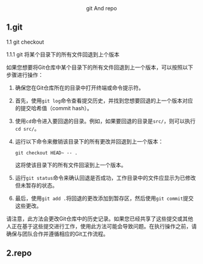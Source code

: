 <div align='center'>git And repo</div>

## 1.git 

1.1 git checkout 

1.1.1 git 将某个目录下的所有文件回退到上个版本

如果您想要将Git仓库中某个目录下的所有文件回退到上一个版本，可以按照以下步骤进行操作：

1. 确保您在Git仓库所在的目录中打开终端或命令提示符。

2. 首先，使用`git log`命令查看提交历史，并找到您想要回退的上一个版本对应的提交哈希值（commit hash）。

3. 使用`cd`命令进入要回退的目录。例如，如果要回退的目录是`src/`，则可以执行`cd src/`。

4. 运行以下命令来撤销该目录下的所有更改并回退到上一个版本：

   ```shell
   git checkout HEAD~ -- .
   ```

   这将使该目录下的所有文件回滚到上一个版本。

5. 运行`git status`命令来确认回退是否成功，工作目录中的文件应显示为已修改但未暂存的状态。

6. 最后，使用`git add .`将回退的更改添加到暂存区，然后使用`git commit`提交这些更改。

请注意，此方法会更改Git仓库中的历史记录。如果您已经共享了这些提交或其他人正在基于这些提交进行工作，使用此方法可能会导致问题。在执行操作之前，请确保与团队合作并遵循相应的Git工作流程。











## 2.repo